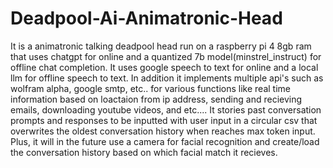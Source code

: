 # Deadpool-Ai-Animatronic-Head
It is a animatronic talking deadpool head run on a raspberry pi 4 8gb ram that uses chatgpt for online and a quantized 7b model(minstrel_instruct) for offline chat completion. It uses google speech to text for online and a local llm for offline speech to text. In addition it implements multiple api's such as wolfram alpha, google smtp, etc.. for various functions like real time information based on loactaion from ip address, sending and recieving emails, downloading youtube videos, and etc.... It stories past conversation prompts and responses to be inputted with user input in a circular csv that overwrites the oldest conversation history when reaches max token input. Plus, it will in the future use a camera for facial recognition and create/load the conversation history based on which facial match it recieves.

